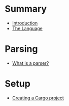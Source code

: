 # Summary

- [Introduction](./introduction.md)
- [The Language](./the-language.md)

# Parsing

- [What is a parser?](./parsing/what-is-a-parser.md)

# Setup

- [Creating a Cargo project](./setup/creating-a-cargo-project.md)